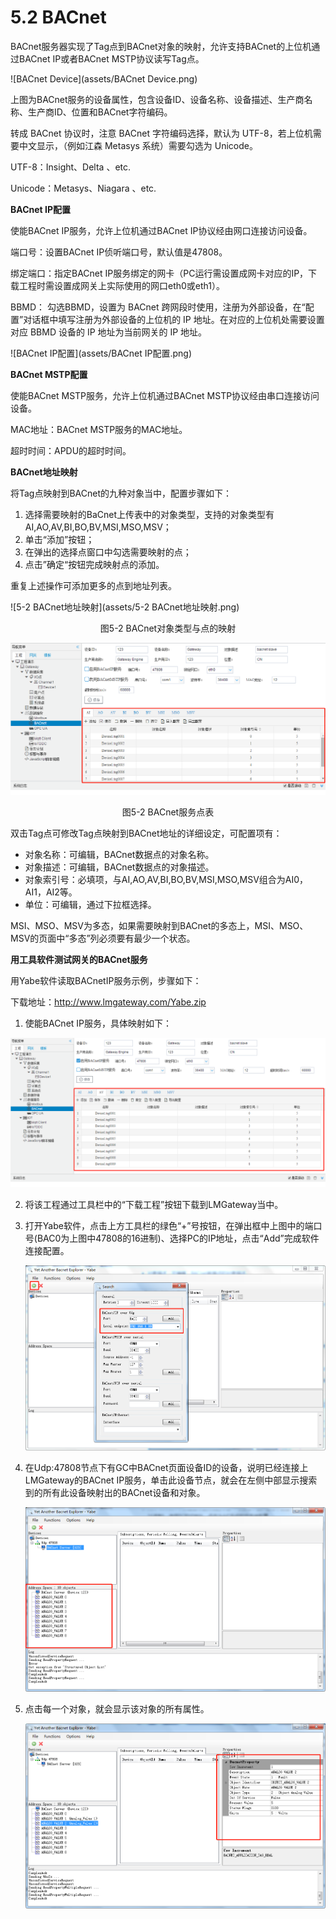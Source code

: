 # 5.2 BACnet

BACnet服务器实现了Tag点到BACnet对象的映射，允许支持BACnet的上位机通过BACnet IP或者BACnet MSTP协议读写Tag点。 

![BACnet Device](assets/BACnet Device.png)

上图为BACnet服务的设备属性，包含设备ID、设备名称、设备描述、生产商名称、生产商ID、位置和BACnet字符编码。

转成 BACnet 协议时，注意 BACnet 字符编码选择，默认为 UTF-8，若上位机需要中文显示，（例如江森 Metasys 系统）需要勾选为 Unicode。 

UTF-8：Insight、Delta 、etc. 

Unicode：Metasys、Niagara 、etc. 



**BACnet IP配置** 

使能BACnet IP服务，允许上位机通过BACnet IP协议经由网口连接访问设备。 

端口号：设置BACnet IP侦听端口号，默认值是47808。 

绑定端口：指定BACnet IP服务绑定的网卡（PC运行需设置成网卡对应的IP，下载工程时需设置成网关上实际使用的网口eth0或eth1）。

BBMD： 勾选BBMD，设置为 BACnet 跨网段时使用，注册为外部设备，在“配置”对话框中填写注册为外部设备的上位机的 IP 地址。在对应的上位机处需要设置对应 BBMD 设备的 IP 地址为当前网关的 IP 地址。

![BACnet IP配置](assets/BACnet IP配置.png)



**BACnet MSTP配置** 

使能BACnet MSTP服务，允许上位机通过BACnet MSTP协议经由串口连接访问设备。 

MAC地址：BACnet MSTP服务的MAC地址。

超时时间：APDU的超时时间。

 

**BACnet地址映射** 

将Tag点映射到BACnet的九种对象当中，配置步骤如下： 

1. 选择需要映射的BaCnet上传表中的对象类型，支持的对象类型有AI,AO,AV,BI,BO,BV,MSI,MSO,MSV； 
2. 单击“添加”按钮； 
3. 在弹出的选择点窗口中勾选需要映射的点； 
4. 点击”确定“按钮完成映射点的添加。 

重复上述操作可添加更多的点到地址列表。 

![5-2 BACnet地址映射](assets/5-2 BACnet地址映射.png)

<center>图5-2 BACnet对象类型与点的映射</center>

![BACnet服务点表](assets/BACnet服务点表.png)

<center>图5-2 BACnet服务点表</center>

双击Tag点可修改Tag点映射到BACnet地址的详细设定，可配置项有： 

- 对象名称：可编辑，BACnet数据点的对象名称。 
- 对象描述：可编辑，BACnet数据点的对象描述。 
- 对象索引号：必填项，与AI,AO,AV,BI,BO,BV,MSI,MSO,MSV组合为AI0，AI1，AI2等。 
- 单位：可编辑，通过下拉框选择。

MSI、MSO、MSV为多态，如果需要映射到BACnet的多态上，MSI、MSO、MSV的页面中“多态”列必须要有最少一个状态。 



**用工具软件测试网关的BACnet服务**

用Yabe软件读取BACnetIP服务示例，步骤如下：

下载地址：http://www.lmgateway.com/Yabe.zip

1. 使能BACnet IP服务，具体映射如下：

![BACnet示例图1](assets/BACnet示例图1.png)

2. 将该工程通过工具栏中的“下载工程”按钮下载到LMGateway当中。

3. 打开Yabe软件，点击上方工具栏的绿色“+”号按钮，在弹出框中上图中的端口号(BAC0为上图中47808的16进制)、选择PC的IP地址，点击“Add”完成软件连接配置。

   ![BACnet示例图2](assets/BACnet示例图2.png)

4. 在Udp:47808节点下有GC中BACnet页面设备ID的设备，说明已经连接上LMGateway的BACnet IP服务，单击此设备节点，就会在左侧中部显示搜索到的所有此设备映射出的BACnet设备和对象。

   ![BACnet示例图3](assets/BACnet示例图3.png)

5. 点击每一个对象，就会显示该对象的所有属性。

   ![BACnet示例图4](assets/BACnet示例图4.png)